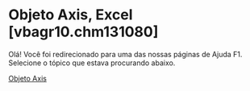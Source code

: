 
# Objeto Axis, Excel [vbagr10.chm131080]

Olá! Você foi redirecionado para uma das nossas páginas de Ajuda F1. Selecione o tópico que estava procurando abaixo.

[Objeto Axis](http://msdn.microsoft.com/library/708d79de-edcc-ac18-58ec-b9921be9b37e%28Office.15%29.aspx)
